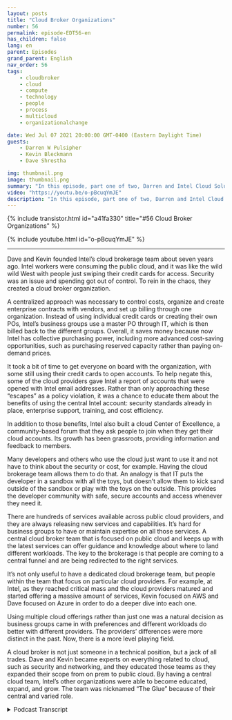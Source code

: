 ```yaml
---
layout: posts
title: "Cloud Broker Organizations"
number: 56
permalink: episode-EDT56-en
has_children: false
lang: en
parent: Episodes
grand_parent: English
nav_order: 56
tags:
    - cloudbroker
    - cloud
    - compute
    - technology
    - people
    - process
    - multicloud
    - organizationalchange

date: Wed Jul 07 2021 20:00:00 GMT-0400 (Eastern Daylight Time)
guests:
    - Darren W Pulsipher
    - Kevin Bleckmann
    - Dave Shrestha

img: thumbnail.png
image: thumbnail.png
summary: "In this episode, part one of two, Darren and Intel Cloud Solution Architects Dave Shrestha and Kevin Bleckman talk about the importance of a cloud broker organization. Dave and Kevin founded Intel’s cloud brokerage team about seven years ago. Intel workers were consuming the public cloud, and it was like the wild wild West with people just swiping their credit cards for access. Security was an issue and spending got out of control. To rein in the chaos, they created a cloud broker organization."
video: "https://youtu.be/o-pBcuqYmJE"
description: "In this episode, part one of two, Darren and Intel Cloud Solution Architects Dave Shrestha and Kevin Bleckman talk about the importance of a cloud broker organization. Dave and Kevin founded Intel’s cloud brokerage team about seven years ago. Intel workers were consuming the public cloud, and it was like the wild wild West with people just swiping their credit cards for access. Security was an issue and spending got out of control. To rein in the chaos, they created a cloud broker organization."
---
```


<div>
{% include transistor.html id="a41fa330" title="#56 Cloud Broker Organizations" %}

{% include youtube.html id="o-pBcuqYmJE" %}
</div>

---

Dave and Kevin founded Intel’s cloud brokerage team about seven years ago. Intel workers were consuming the public cloud, and it was like the wild wild West with people just swiping their credit cards for access. Security was an issue and spending got out of control. To rein in the chaos, they created a cloud broker organization.

A centralized approach was necessary to control costs, organize and create enterprise contracts with vendors, and set up billing through one organization. Instead of using individual credit cards or creating their own POs, Intel’s business groups use a master PO through IT, which is then billed back to the different groups. Overall, it saves money because now Intel has collective purchasing power, including more advanced cost-saving opportunities, such as purchasing reserved capacity rather than paying on-demand prices.

It took a bit of time to get everyone on board with the organization, with some still using their credit cards to open accounts. To help negate this, some of the cloud providers gave Intel a report of accounts that were opened with Intel email addresses. Rather than only approaching these “escapes” as a policy violation, it was a chance to educate them about the benefits of using the central Intel account: security standards already in place, enterprise support, training, and cost efficiency.

In addition to those benefits, Intel also built a cloud Center of Excellence, a community-based forum that they ask people to join when they get their cloud accounts. Its growth has been grassroots, providing information and feedback to members.

Many developers and others who use the cloud just want to use it and not have to think about the security or cost, for example. Having the cloud brokerage team allows them to do that. An analogy is that IT puts the developer in a sandbox with all the toys, but doesn’t allow them to kick sand outside of the sandbox or play with the toys on the outside. This provides the developer community with safe, secure accounts and access whenever they need it.

There are hundreds of services available across public cloud providers, and they are always releasing new services and capabilities. It’s hard for business groups to have or maintain expertise on all those services. A central cloud broker team that is focused on public cloud and keeps up with the latest services can offer guidance and knowledge about where to land different workloads. The key to the brokerage is that people are coming to a central funnel and are being redirected to the right services.

It’s not only useful to have a dedicated cloud brokerage team, but people within the team that focus on particular cloud providers. For example, at Intel, as they reached critical mass and the cloud providers matured and started offering a massive amount of services, Kevin focused on AWS and Dave focused on Azure in order to do a deeper dive into each one.

Using multiple cloud offerings rather than just one was a natural decision as business groups came in with preferences and different workloads do better with different providers. The providers’ differences were more distinct in the past. Now, there is a more level playing field.

A cloud broker is not just someone in a technical position, but a jack of all trades. Dave and Kevin became experts on everything related to cloud, such as security and networking, and they educated those teams as they expanded their scope from on prem to public cloud. By having a central cloud team, Intel’s other organizations were able to become educated, expand, and grow. The team was nicknamed “The Glue” because of their central and varied role. 



<details>
<summary> Podcast Transcript </summary>

<p></p>

</details>
